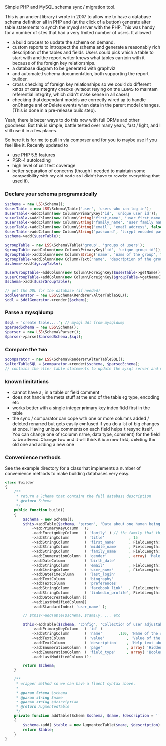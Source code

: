 Simple PHP and MySQL schema sync / migration tool.

This is an ancient library i wrote in 2007 to allow me to have a database schema definition all in PHP
and (at the click of a button) generate alter table statements to synch the mysql server with the PHP.
This was handy for a number of sites that had a very limited number of users. It allowed

- a build process to update the schema on demand.
- custom reports to introspect the schema and generate a reasonably rich description of the tables and fields. Users
  could pick which a table to start with and the report writer knows what tables can join with it because of the
  foreign key relationships.
- a database diagram to be generated with graphviz
- and automated schema documentation, both supporting the report builder.
- cross checking of foreign key relationships so we could do different kinds of data integrity checks
  (without relying on the DBMS to maintain referential integrity, which didn't make sense in all cases)
- checking that dependant models are correctly wired up to handle onChange and onDelete events when data in the parent
  model changes. (This is done in a pre-release build step).

Yeah, there is better ways to do this now with full ORMs and other goodness. But this is simple, battle tested over
many years, fast / light, and I still use it in a few places.

So here it is for me to pull in via composer and for you to maybe use if you feel like it. Recently updated to

- use PHP 5.5 features
- PSR-4 autoloading
- high level of unit test coverage
- better separation of concerns (though I needed to maintain some compatibility with my old code so I didn't have to rewrite everything that used it).

### Declare your schema programatically

```php
$schema = new LSS\Schema();
$userTable = new LSS\Schema\Table('user', 'users who can log in');
$userTable->addColumn(new Column\PrimaryKey('id', 'unique user id'));
$userTable->addColumn(new Column\String('first_name', 'user first name', false, 40));
$userTable->addColumn(new Column\String('family_name', 'user family name', false, 40));
$userTable->addColumn(new Column\String('email', 'email address', false, 200));
$userTable->addColumn(new Column\String('password', 'bcrypt encoded password', false, 60));
$schema->add($userTable);

$groupTable = new LSS\Schema\Table('group', 'groups of users');
$groupTable->addColumn(new Column\PrimaryKey('id', 'unique group id'));
$groupTable->addColumn(new Column\String('name', 'name of the group', false, 40));
$groupTable->addColumn(new Column\Text('name', 'description of the group'));
$schema->add($groupTable);

$userGroupTable->addColumn(new Column\ForeignKey($userTable->getName(), 'which user'));
$userGroupTable->addColumn(new Column\ForeignKey($groupTable->getName(), 'which group'));
$schema->add($userGroupTable);

// get the DDL for the database (if needed)
$ddlGenerator = new LSS\Schema\Renderer\AlterTableSQL();
$ddl = $ddlGenerator->render($schema);
```

### Parse a mysqldump

```php
$sql = 'create table....'; // mysql ddl from mysqldump
$parsedSchema = new LSS\Schema();
$parser = new LSS\Schema\Parser();
$parser->parse($parsedSchema,$sql);

```

### Compare the two

```php
$comparator = new LSS\Schema\Renderer\AlterTableSQL();
$alterTableSQL = $comparator->render($schema, $parsedSchema);
// contains the alter table statements to update the mysql server and make it look like $schema

```

### known limitations

- cannot have a ; in a table or field comment
- does not handle the meta stuff at the end of the table eg type, encoding etc
- works better with a single integer primary key index field first in the table
- the sync / comparator can cope with one or more columns added / deleted renamed but gets easily confused
  if you do a lot of big changes at once. Having unique comments on each field helps it resync itself. You can
  change one of (column name, data type, comment) for the field to be altered. Change two and it will
  think it is a new field, deleting the old one and adding a new one

### Convenience methods

See the example directory for a class that implements a number of convenience methods to make building databases very easy.

```php
class Builder
{
    /**
     * return a Schema that contains the full database description
     * @return Schema
     */
    public function build()
    {
        $schema = new Schema();
        $this->addTable($schema, 'person', 'Data about one human being' )
            ->addPrimaryKeyColumn   ()
            ->addForeignKeyColumn   ( 'family' ) // the family that this person belongs to
            ->addStringColumn       ( 'title'           , 15                           , 'Mr Mrs Miss Prof Rev etc' )
            ->addStringColumn       ( 'first_name'      , FieldLength::PERSON_PART_NAME, 'Personal first name' )
            ->addStringColumn       ( 'middle_name'     , FieldLength::PERSON_PART_NAME, 'Middle name' )
            ->addStringColumn       ( 'family_name'     , FieldLength::PERSON_PART_NAME, 'Personal surname' )
            ->addEnumerationColumn  ( 'gender'          , array( 'Male', 'Female' ) )
            ->addDateColumn         ( 'birth_date'                                     , 'When the person was born' )
            ->addStringColumn       ( 'email'           , FieldLength::EMAIL           , 'Verified email address' )
            ->addStringColumn       ( 'user_name'       , FieldLength::USER_NAME       , 'Username to log in' )
            ->addDateTimeColumn     ( 'last_login'                                     , 'Date and time this user last logged in' )
            ->addTextColumn         ( 'biography'                                      , 'Brief one paragraph bio in plain text' )
            ->addTextColumn         ( 'preferences'                                    , 'Serialized array of user preference settings' )
            ->addStringColumn       ( 'facebook_link'   , FieldLength::WEBSITE         , 'Link to your facebook page' )
            ->addStringColumn       ( 'linkedin_profile', FieldLength::WEBSITE         , 'URL to www.linkedin.com for professional profile' )
            ->addDateCreatedColumn ()
            ->addLastModifiedColumn()
            ->addStandardIndex( 'user_name' );

        // $this->addTable($schema, $family, ... etc

        $this->addTable($schema, 'config', 'Collection of user adjustable system settings and parameters' )
            ->addPrimaryKeyColumn   ( 'id' )
            ->addStringColumn       ( 'name'       ,100, 'Name of the setting' )
            ->addTextColumn         ( 'value'          , 'Value of the setting' )
            ->addTextColumn         ( 'description'    , 'Help text about the setting' )
            ->addEnumerationColumn  ( 'page'           , array( 'Hidden', 'System', 'Finance', 'Person', 'Placement', 'JobOpenings' ), 'A useful subgrouping of items to help you find them' )
            ->addEnumerationColumn  ( 'field_type'     , array( 'Boolean', 'Integer', 'Decimal', 'Select', 'Currency', 'FreeText', 'HTML' ), 'What type of data entry field should be used' )
            ->addLastModifiedColumn ();

        return $schema;
    }

    /**
     * wrapper method so we can have a fluent syntax above.
     *
     * @param Schema $schema
     * @param string $name
     * @param string $description
     * @return AugmentedTable
     */
    private function addTable(Schema $schema, $name, $description = '')
    {
        $schema->add( $table = new AugmentedTable($name, $description) );
        return $table;
    }
}
```
